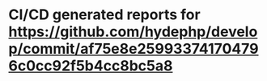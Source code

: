 # CI/CD generated reports for https://github.com/hydephp/develop/commit/af75e8e259933741704796c0cc92f5b4cc8bc5a8
